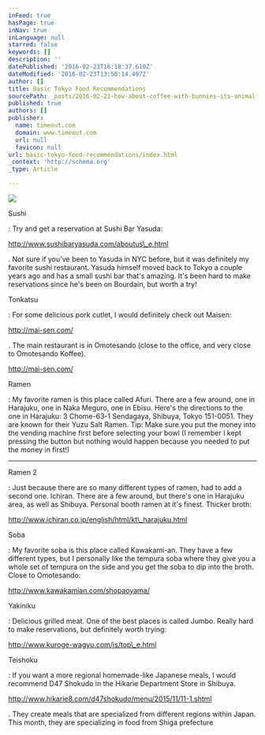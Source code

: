 ```yaml
---
inFeed: true
hasPage: true
inNav: true
inLanguage: null
starred: false
keywords: []
description: ''
datePublished: '2016-02-23T16:18:37.610Z'
dateModified: '2016-02-23T13:56:14.497Z'
author: []
title: Basic Tokyo Food Recommendations
sourcePath: _posts/2016-02-21-how-about-coffee-with-bunnies-its-animal-cafes-galore-in-t.md
published: true
authors: []
publisher:
  name: timeout.com
  domain: www.timeout.com
  url: null
  favicon: null
url: basic-tokyo-food-recommendations/index.html
_context: 'http://schema.org'
_type: Article

---
```

![](https://media.timeout.com/images/102852954/750/422/image.jpg)

Sushi

: Try and get a reservation at Sushi Bar Yasuda: 

http://www.sushibaryasuda.com/aboutus\_e.html

. Not sure if you've been to Yasuda in NYC before, but it was definitely my favorite sushi restaurant. Yasuda himself moved back to Tokyo a couple years ago and has a small sushi bar that's amazing. It's been hard to make reservations since he's been on Bourdain, but worth a try!

**[][0]**

Tonkatsu

: For some delicious pork cutlet, I would definitely check out Maisen: 

http://mai-sen.com/

. The main restaurant is in Omotesando (close to the office, and very close to Omotesando Koffee). 

http://mai-sen.com/

**[][1][][1]**

Ramen

: My favorite ramen is this place called Afuri. There are a few around, one in Harajuku, one in Naka Meguro, one in Ebisu. Here's the directions to the one in Harajuku: 3 Chome-63-1 Sendagaya, Shibuya, Tokyo 151-0051\. They are known for their Yuzu Salt Ramen. Tip: Make sure you put the money into the vending machine first before selecting your bowl (I remember I kept pressing the button but nothing would happen because you needed to put the money in first!)

****

Ramen 2

: Just because there are so many different types of ramen, had to add a second one. Ichiran. There are a few around, but there's one in Harajuku area, as well as Shibuya. Personal booth ramen at it's finest. Thicker broth: 

http://www.ichiran.co.jp/english/html/kt\_harajuku.html

**[][2]**

Soba

: My favorite soba is this place called Kawakami-an. They have a few different types, but I personally like the tempura soba where they give you a whole set of tempura on the side and you get the soba to dip into the broth. Close to Omotesando: 

http://www.kawakamian.com/shopaoyama/

**[][3]**

Yakiniku

: Delicious grilled meat. One of the best places is called Jumbo. Really hard to make reservations, but definitely worth trying: 

http://www.kuroge-wagyu.com/js/top\_e.html

**[][4]**

Teishoku

: If you want a more regional homemade-like Japanese meals, I would recommend D47 Shokudo in the Hikarie Department Store in Shibuya. 

http://www.hikarie8.com/d47shokudo/menu/2015/11/11-1.shtml

**[][5]**

. They create meals that are specialized from different regions within Japan. This month, they are specializing in food from Shiga prefecture

[0]: http://www.sushibaryasuda.com/aboutus_e.html
[1]: http://mai-sen.com/
[2]: http://www.ichiran.co.jp/english/html/kt_harajuku.html
[3]: http://www.kawakamian.com/shopaoyama/
[4]: http://www.kuroge-wagyu.com/js/top_e.html
[5]: http://www.hikarie8.com/d47shokudo/menu/2015/11/11-1.shtml
